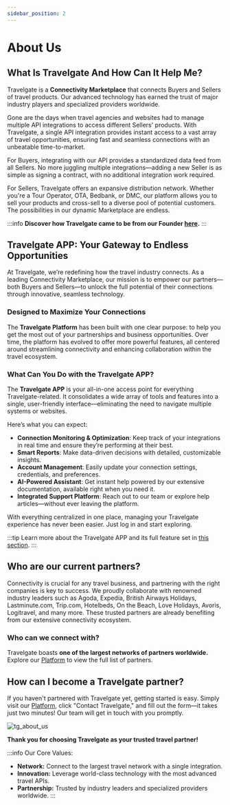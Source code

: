 ```yaml
---
sidebar_position: 2
---
```


# About Us

## What Is Travelgate And How Can It Help Me?

Travelgate is a **Connectivity Marketplace** that connects Buyers and Sellers of travel products. Our advanced technology has earned the trust of major industry players and specialized providers worldwide.

Gone are the days when travel agencies and websites had to manage multiple API integrations to access different Sellers' products. With Travelgate, a single API integration provides instant access to a vast array of travel opportunities, ensuring fast and seamless connections with an unbeatable time-to-market.

For Buyers, integrating with our API provides a standardized data feed from all Sellers. No more juggling multiple integrations—adding a new Seller is as simple as signing a contract, with no additional integration work required.

For Sellers, Travelgate offers an expansive distribution network. Whether you're a Tour Operator, OTA, Bedbank, or DMC, our platform allows you to sell your products and cross-sell to a diverse pool of potential customers. The possibilities in our dynamic Marketplace are endless.

:::info
**Discover how Travelgate came to be from our Founder [here](https://blog.travelgate.com/en/from-xml-travelgate-to-travelgatex).**
:::


## Travelgate APP: Your Gateway to Endless Opportunities

At Travelgate, we’re redefining how the travel industry connects. As a leading Connectivity Marketplace, our mission is to empower our partners—both Buyers and Sellers—to unlock the full potential of their connections through innovative, seamless technology.

### Designed to Maximize Your Connections

The **Travelgate Platform** has been built with one clear purpose: to help you get the most out of your partnerships and business opportunities. Over time, the platform has evolved to offer more powerful features, all centered around streamlining connectivity and enhancing collaboration within the travel ecosystem.

### What Can You Do with the Travelgate APP?

The **Travelgate APP** is your all-in-one access point for everything Travelgate-related. It consolidates a wide array of tools and features into a single, user-friendly interface—eliminating the need to navigate multiple systems or websites.

Here’s what you can expect:

- **Connection Monitoring & Optimization**: Keep track of your integrations in real time and ensure they’re performing at their best.
- **Smart Reports**: Make data-driven decisions with detailed, customizable insights.
- **Account Management**: Easily update your connection settings, credentials, and preferences.
- **AI-Powered Assistant**: Get instant help powered by our extensive documentation, available right when you need it.
- **Integrated Support Platform**: Reach out to our team or explore help articles—without ever leaving the platform.

With everything centralized in one place, managing your Travelgate experience has never been easier. Just log in and start exploring.

:::tip 
Learn more about the Travelgate APP and its full feature set in [this section](/kb/platform/app-features/dashboard/travelgate-dashboard).
:::


## Who are our current partners?

Connectivity is crucial for any travel business, and partnering with the right companies is key to success. We proudly collaborate with renowned industry leaders such as Agoda, Expedia, British Airways Holidays, Lastminute.com, Trip.com, Hotelbeds, On the Beach, Love Holidays, Avoris, Logitravel, and many more. These trusted partners are already benefiting from our extensive connectivity ecosystem.

### Who can we connect with?

Travelgate boasts **one of the largest networks of partners worldwide.** Explore our [Platform](https://www.travelgate.com/) to view the full list of partners.

## How can I become a Travelgate partner?

If you haven't partnered with Travelgate yet, getting started is easy. Simply visit our [Platform](https://www.travelgate.com/), click "Contact Travelgate," and fill out the form—it takes just two minutes! Our team will get in touch with you promptly.

![tg_about_us](https://storage.travelgate.com/kbase/tg_about_us.jpg)

**Thank you for choosing Travelgate as your trusted travel partner!**

:::info Our Core Values:
 
- **Network:** Connect to the largest travel network with a single integration.  
- **Innovation:** Leverage world-class technology with the most advanced travel APIs.  
- **Partnership:** Trusted by industry leaders and specialized providers worldwide.
:::

